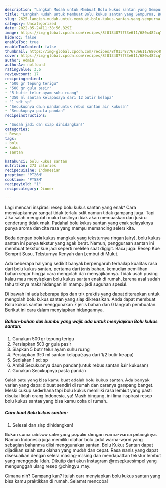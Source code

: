 ```yaml
---
description: "Langkah Mudah untuk Membuat Bolu kukus santan yang Sempurna, Buat Buka Puasa Lezat"
title: "Langkah Mudah untuk Membuat Bolu kukus santan yang Sempurna, Buat Buka Puasa Lezat"
slug: 2625-langkah-mudah-untuk-membuat-bolu-kukus-santan-yang-sempurna-buat-buka-puasa-lezat
category: Uncategorized
date: 2022-05-24T11:38:56.329Z
image: https://img-global.cpcdn.com/recipes/8f0134877673e611/680x482cq70/bolu-kukus-santan-foto-resep-utama.jpg
hideToc: false
enableToc: true
enableTocContent: false
thumbnail: https://img-global.cpcdn.com/recipes/8f0134877673e611/680x482cq70/bolu-kukus-santan-foto-resep-utama.jpg
cover: https://img-global.cpcdn.com/recipes/8f0134877673e611/680x482cq70/bolu-kukus-santan-foto-resep-utama.jpg
author: Admin
authorAv: notfound
ratingvalue: 3.6
reviewcount: 17
recipeingredient:
- "500 gr tepung terigu"
- "500 gr gula pasir"
- "5 butir telur ayam suhu ruang"
- "350 ml santan kelapasaya dari 12 butir kelapa"
- "1 sdt sp"
- "Secukupnya daun pandanuntuk rebus santan air kukusan"
- "Secukupnya pasta pandan"
recipeinstructions:

- "Sudah jadi dan siap dihidangkan!"
categories:
- Resep
tags:
- bolu
- kukus
- santan

katakunci: bolu kukus santan 
nutrition: 273 calories
recipecuisine: Indonesian
preptime: "PT26M"
cooktime: "PT58M"
recipeyield: "1"
recipecategory: Dinner

---
```



Lagi mencari inspirasi resep bolu kukus santan yang enak? Cara menyiapkannya sangat tidak terlalu sulit namun tidak gampang juga. Tapi Jika salah mengolah maka hasilnya tidak akan memuaskan dan justru cenderung tidak enak. Padahal bolu kukus santan yang enak selayaknya punya aroma dan cita rasa yang mampu memancing selera kita.


Beda dengan bolu kukus mangkuk yang teksturnya ringan (airy), bolu kukus santan ini punya tekstur yang agak berat. Namun, penggunaan santan ini membuat tekstur kue jadi seperti meleleh saat digigit. Baca juga: Resep Kue Semprit Susu, Teksturnya Renyah dan Lembut di Mulut.

Ada beberapa hal yang sedikit banyak berpengaruh terhadap kualitas rasa dari bolu kukus santan, pertama dari jenis bahan, kemudian pemilihan bahan segar hingga cara mengolah dan menyajikannya. Tidak usah pusing kalau mau menyiapkan bolu kukus santan enak di rumah, karena asal sudah tahu triknya maka hidangan ini mampu jadi suguhan spesial.


Di bawah ini ada beberapa tips dan trik praktis yang dapat diterapkan untuk mengolah bolu kukus santan yang siap dikreasikan. Anda dapat membuat Bolu kukus santan menggunakan 7 jenis bahan dan 0 langkah pembuatan. Berikut ini cara dalam menyiapkan hidangannya.

<!--inarticleads1-->

##### Bahan-bahan dan bumbu yang wajib ada untuk menyiapkan Bolu kukus santan:

1. Gunakan 500 gr tepung terigu
1. Persiapkan 500 gr gula pasir
1. Siapkan 5 butir telur ayam suhu ruang
1. Persiapkan 350 ml santan kelapa(saya dari 1/2 butir kelapa)
1. Sediakan 1 sdt sp
1. Ambil Secukupnya daun pandan(untuk rebus santan &amp;air kukusan)
1. Gunakan Secukupnya pasta pandan


Salah satu yang bisa kamu buat adalah bolu kukus santan. Ada banyak varian yang dapat dibuat sendiri di rumah dan caranya gampang banget. Meski cukup sederhana tapi bolu kukus memiliki rasa lembut yang pasti disukai lidah orang Indonesia, ya! Masih bingung, ini lima inspirasi resep bolu kukus santan yang bisa kamu coba di rumah.. 

<!--inarticleads2-->

##### Cara buat Bolu kukus santan:


1. Selesai dan siap dihidangkan!

Bukan cuma rainbow cake yang populer dengan warna-warna pelanginya. Namun Indonesia juga memiliki olahan bolu jadul warna-warni yang sebagian bahannya diisi menggunakan santan. Bolu Kukus Santan dapat dijadikan salah satu olahan yang mudah dan cepat. Rasa manis yang dapat disesuaikan dengan selera masing-masing dan mendapatkan tekstur lembut yang menggoda lidah. Dikutip dari akun Instagram @resepkuesimpel yang mengunggah ulang resep @chingyu_may. 

Gimana nih? Gampang kan? Itulah cara menyiapkan bolu kukus santan yang bisa kamu praktikkan di rumah. Selamat mencoba!
